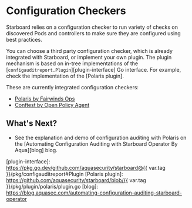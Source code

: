 # Configuration Checkers

Starboard relies on a configuration checker to run variety of checks  on discovered Pods and controllers to make sure
they are configured using best practices.

You can choose a third party configuration checker, which is already integrated with Starboard, or implement your own
plugin. The plugin mechanism is based on in-tree implementations of the [`configauditreport.Plugin`][plugin-interface]
Go interface. For example, check the implementation of the [Polaris plugin].

These are currently integrated configuration checkers:

* [Polaris by Fairwinds Ops](./polaris.md)
* [Conftest by Open Policy Agent](./conftest.md)

## What's Next?

* See the explanation and demo of configuration auditing with Polaris on the
  [Automating Configuration Auditing with Starboard Operator By Aqua][blog] blog.

[plugin-interface]: https://pkg.go.dev/github.com/aquasecurity/starboard@{{ var.tag }}/pkg/configauditreport#Plugin
[Polaris plugin]: https://github.com/aquasecurity/starboard/blob/{{ var.tag }}/pkg/plugin/polaris/plugin.go
[blog]: https://blog.aquasec.com/automating-configuration-auditing-starboard-operator
